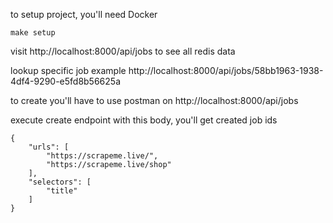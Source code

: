 to setup project, you'll need Docker


```
make setup
```

visit http://localhost:8000/api/jobs to see all redis data

lookup specific job example http://localhost:8000/api/jobs/58bb1963-1938-4df4-9290-e5fd8b56625a

to create you'll have to use postman on http://localhost:8000/api/jobs

execute create endpoint with this body, you'll get created job ids

```
{
    "urls": [
        "https://scrapeme.live/",
        "https://scrapeme.live/shop"
    ],
    "selectors": [
        "title"
    ]
}
```
